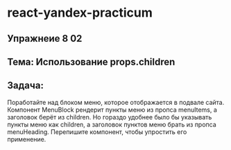 # react-yandex-practicum
## Упражнеие 8 02
## Тема: Использование props.children
## Задача:
Поработайте над блоком меню, которое отображается в подвале сайта. 
Компонент MenuBlock рендерит пункты меню из пропса menuItems, а заголовок берёт из children. 
Но гораздо удобнее было бы указывать пункты меню как children, а заголовок пунктов меню брать из пропса menuHeading. 
Перепишите компонент, чтобы упростить его применение.
